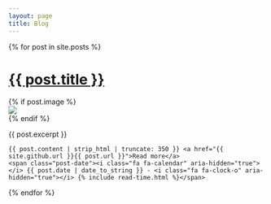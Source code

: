 ```yaml
---
layout: page
title: Blog
---
```


<!---
<ul class="posts">
  {% for post in site.posts %}

    {% unless post.next %}
      <h3>{{ post.date | date: '%Y' }}</h3>
    {% else %}
      {% capture year %}{{ post.date | date: '%Y' }}{% endcapture %}
      {% capture nyear %}{{ post.next.date | date: '%Y' }}{% endcapture %}
      {% if year != nyear %}
        <h3>{{ post.date | date: '%Y' }}</h3>
      {% endif %}
    {% endunless %}

    <li itemscope>
      <a href="{{ site.github.url }}{{ post.url }}">{{ post.title }}</a>
      <p class="post-date"><span><i class="fa fa-calendar" aria-hidden="true"></i> {{ post.date | date: "%B %-d" }} - <i class="fa fa-clock-o" aria-hidden="true"></i> {% include read-time.html %}</span></p>
    </li>

  {% endfor %}
</ul>
<--->

{% for post in site.posts %}
<div class="posts">
  <h1>
    <a href="{{ site.github.url }}{{ post.url }}">{{ post.title }}</a>
  </h1>
  {% if post.image %}
  <div class="thumbnail-container">
    <a href="{{ site.github.url }}{{ post.url }}"><img src="{{ site.github.url }}/assets/img/{{ post.image }}"></a>
  </div>
  {% endif %}
  <p>
    {{ post.excerpt }}

    {{ post.content | strip_html | truncate: 350 }} <a href="{{ site.github.url }}{{ post.url }}">Read more</a>
    <span class="post-date"><i class="fa fa-calendar" aria-hidden="true"></i> {{ post.date | date_to_string }} - <i class="fa fa-clock-o" aria-hidden="true"></i> {% include read-time.html %}</span>
  </p>
</div>
{% endfor %}
